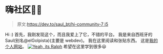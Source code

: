 # 嗨社区👋🏼

> 原文:[https://dev.to/saul_bt/hi-community-7 i5](https://dev.to/saul_bt/hi-community--7i5)

Hi :)
首先，我刚发现这个，而且我爱上了它，不错的平台。
我是来自西班牙的 Saul(别名@elGolpista)(主要是 webdev)。
我在这里阅读和张贴东西。
这是[我的个人网站](https://saul-bt.github.io)。
[![Yeah, its Ralph](../Images/8ff85f3654936d633401137ee73e3ada.png)](https://i.giphy.com/media/ASd0Ukj0y3qMM/giphy.gif) 
希望在这里学到很多😃